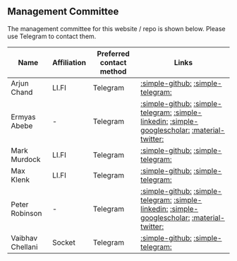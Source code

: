 ## Management Committee

The management committee for this website / repo is shown below. Please
use Telegram to contact them.

| Name           | Affiliation       | Preferred contact method | Links                                                                                                                                                                                                                                                                                                                         |
|----------------|---------------------|--------------------------|-------------------------------------------------------------------------------------------------------------------------------------------------------------------------------------------------------------------------------------------------------------------------------------------------------------------------------|
| Arjun Chand    | LI.FI    | Telegram                 | [:simple-github:](https://github.com/ArjunChand13) [:simple-telegram:](https://t.me/arjunnchand)                                                                                                                                                                                                                              |
| Ermyas Abebe   | - | Telegram                 | [:simple-github:](https://github.com/ermyas) [:simple-telegram:](https://t.me/ermyas) [:simple-linkedin:](https://www.linkedin.com/in/ermyas-abebe-3a811220/) [:simple-googlescholar:](https://scholar.google.com.au/citations?user=PMmkdOIAAAAJ&hl=en) [:material-twitter:](https://twitter.com/ermyasteshome)               |
| Mark Murdock   | LI.FI | Telegram                 | [:simple-github:](https://github.com/markmurdock11) [:simple-telegram:](https://t.me/markmurdock3)                                                                                                                                                                                                                            |
| Max Klenk      | LI.FI | Telegram                 | [:simple-github:](https://github.com/maxklenk) [:simple-telegram:](https://t.me/maxklenk)                                                                                                                                                                                                                                     |
| Peter Robinson | - | Telegram                 | [:simple-github:](https://github.com/drinkcoffee) [:simple-telegram:](https://t.me/drinkcoffee2022) [:simple-linkedin:](https://www.linkedin.com/in/peter-robinson-98a0061/) [:simple-googlescholar:](https://scholar.google.com/citations?user=QHvuxTYAAAAJ&hl=en) [:material-twitter:](https://twitter.com/drinkcoffee2010) |
| Vaibhav Chellani | Socket | Telegram               | [:simple-github:](https://github.com/vaibhavchellani) [:simple-telegram:](https://t.me/vaibhavchellani)                                                                                                                                                                                                                                                            |

